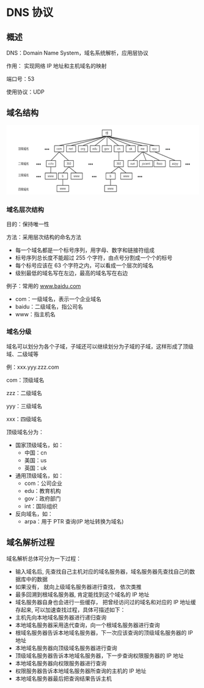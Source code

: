 # DNS 协议

## 概述

DNS：Domain Name System，域名系统解析，应用层协议

作用： 实现网络 IP 地址和主机域名的映射 

端口号：53

使用协议：UDP

## 域名结构

![dns](./images/dns.png)

### 域名层次结构

目的：保持唯一性

方法：采用层次结构的命名方法

+ 每一个域名都是一个标号序列，用字母、数字和链接符组成
+ 标号序列总长度不能超过 255 个字符，由点号分割成一个个的标号
+ 每个标号应该在 63 个字符之内，可以看成一个层次的域名
+ 级别最低的域名写在左边，最高的域名写在右边

例子：常用的 www.baidu.com

+ com：一级域名，表示一个企业域名
+ baidu：二级域名，指公司名
+ www：指主机名

### 域名分级

域名可以划分为各个子域，子域还可以继续划分为子域的子域，这样形成了顶级域、二级域等

例：xxx.yyy.zzz.com

com：顶级域名

zzz：二级域名

yyy：三级域名

xxx：四级域名

顶级域名分为：

+ 国家顶级域名，如：
  + 中国：cn
  + 美国：us
  + 英国：uk
+ 通用顶级域名，如：
  + com：公司企业
  + edu：教育机构
  + gov：政府部门
  + int：国际组织
+ 反向域名，如：
  + arpa：用于 PTR 查询(IP 地址转换为域名)

## 域名解析过程

域名解析总体可分为一下过程：

+ 输入域名后, 先查找自己主机对应的域名服务器，域名服务器先查找自己的数据库中的数据
+ 如果没有， 就向上级域名服务器进行查找， 依次类推
+ 最多回溯到根域名服务器, 肯定能找到这个域名的 IP 地址
+  域名服务器自身也会进行一些缓存， 把曾经访问过的域名和对应的 IP 地址缓存起来, 可以加速查找过程，具体可描述如下：
  + 主机先向本地域名服务器进行递归查询
  + 本地域名服务器采用迭代查询，向一个根域名服务器进行查询
  + 根域名服务器告诉本地域名服务器，下一次应该查询的顶级域名服务器的 IP 地址
  + 本地域名服务器向顶级域名服务器进行查询
  + 顶级域名服务器告诉本地域名服务器，下一步查询权限服务器的 IP 地址
  + 本地域名服务器向权限服务器进行查询
  + 权限服务器告诉本地域名服务器所查询的主机的 IP 地址
  + 本地域名服务器最后把查询结果告诉主机







